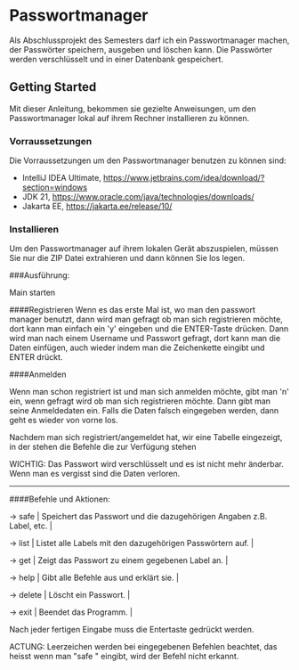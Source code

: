 # Passwortmanager

Als Abschlussprojekt des Semesters darf ich ein Passwortmanager machen, der Passwörter speichern, ausgeben und löschen kann. Die Passwörter werden verschlüsselt und in einer Datenbank gespeichert.



## Getting Started

Mit dieser Anleitung, bekommen sie gezielte Anweisungen, um den Passwortmanager lokal auf ihrem Rechner installieren zu können.

### Vorraussetzungen

Die Vorraussetzungen um den Passwortmanager benutzen zu können sind: 

- IntelliJ IDEA Ultimate, https://www.jetbrains.com/idea/download/?section=windows
- JDK 21, https://www.oracle.com/java/technologies/downloads/
- Jakarta EE, https://jakarta.ee/release/10/

### Installieren

Um den Passwortmanager auf ihrem lokalen Gerät abszuspielen, müssen Sie nur die ZIP Datei extrahieren und dann können Sie los legen.

###Ausführung:

Main starten

####Registrieren
    Wenn es das erste Mal ist, wo man den passwort manager benutzt, dann wird man gefragt ob man sich registrieren möchte, dort kann man einfach ein 'y' eingeben und die ENTER-Taste drücken.
    Dann wird man nach einem Username und Passwort gefragt, dort kann man die Daten einfügen, auch wieder indem man die Zeichenkette eingibt und ENTER drückt.

####Anmelden

Wenn man schon registriert ist und man sich anmelden möchte, gibt man 'n' ein, wenn gefragt wird ob man sich registrieren möchte.
Dann gibt man seine Anmeldedaten ein. Falls die Daten falsch eingegeben werden, dann geht es wieder von vorne los.

Nachdem man sich registriert/angemeldet hat, wir eine Tabelle eingezeigt, in der stehen die Befehle die zur Verfügung stehen

WICHTIG: Das Passwort wird verschlüsselt und es ist nicht mehr änderbar. Wenn man es vergisst sind die Daten verloren.

----------------------------------------------------------------------------------------------------------------
  
####Befehle und Aktionen:

-> safe                                | Speichert das Passwort und die dazugehörigen Angaben z.B. Label, etc.  |

-> list                                | Listet alle Labels mit den dazugehörigen Passwörtern auf.              |

-> get                                 | Zeigt das Passwort zu einem gegebenen Label an.                        |

-> help                                | Gibt alle Befehle aus und erklärt sie.                                 |

-> delete                              | Löscht ein Passwort.                                                   |

-> exit                                | Beendet das Programm.                                                  |

Nach jeder fertigen Eingabe muss die Entertaste gedrückt werden.

ACTUNG: Leerzeichen werden bei eingegebenen Befehlen beachtet, das heisst wenn man "safe " eingibt, wird der Befehl nicht erkannt.
